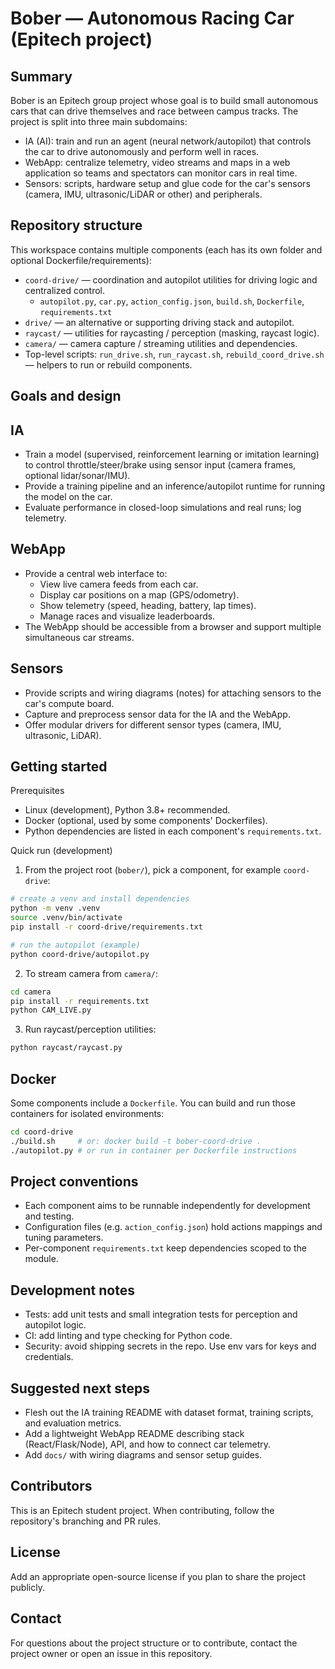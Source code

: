 # Bober — Autonomous Racing Car (Epitech project)

Summary
-------
Bober is an Epitech group project whose goal is to build small autonomous cars that can drive themselves and race between campus tracks. The project is split into three main subdomains:

- IA (AI): train and run an agent (neural network/autopilot) that controls the car to drive autonomously and perform well in races.
- WebApp: centralize telemetry, video streams and maps in a web application so teams and spectators can monitor cars in real time.
- Sensors: scripts, hardware setup and glue code for the car's sensors (camera, IMU, ultrasonic/LiDAR or other) and peripherals.

Repository structure
--------------------
This workspace contains multiple components (each has its own folder and optional Dockerfile/requirements):

- `coord-drive/` — coordination and autopilot utilities for driving logic and centralized control.
  - `autopilot.py`, `car.py`, `action_config.json`, `build.sh`, `Dockerfile`, `requirements.txt`
- `drive/` — an alternative or supporting driving stack and autopilot.
- `raycast/` — utilities for raycasting / perception (masking, raycast logic).
- `camera/` — camera capture / streaming utilities and dependencies.
- Top-level scripts: `run_drive.sh`, `run_raycast.sh`, `rebuild_coord_drive.sh` — helpers to run or rebuild components.

Goals and design
----------------
IA
--
- Train a model (supervised, reinforcement learning or imitation learning) to control throttle/steer/brake using sensor input (camera frames, optional lidar/sonar/IMU).
- Provide a training pipeline and an inference/autopilot runtime for running the model on the car.
- Evaluate performance in closed-loop simulations and real runs; log telemetry.

WebApp
------
- Provide a central web interface to:
  - View live camera feeds from each car.
  - Display car positions on a map (GPS/odometry).
  - Show telemetry (speed, heading, battery, lap times).
  - Manage races and visualize leaderboards.
- The WebApp should be accessible from a browser and support multiple simultaneous car streams.

Sensors
-------
- Provide scripts and wiring diagrams (notes) for attaching sensors to the car's compute board.
- Capture and preprocess sensor data for the IA and the WebApp.
- Offer modular drivers for different sensor types (camera, IMU, ultrasonic, LiDAR).

Getting started
---------------
Prerequisites
- Linux (development), Python 3.8+ recommended.
- Docker (optional, used by some components' Dockerfiles).
- Python dependencies are listed in each component's `requirements.txt`.

Quick run (development)
1. From the project root (`bober/`), pick a component, for example `coord-drive`:

```bash
# create a venv and install dependencies
python -m venv .venv
source .venv/bin/activate
pip install -r coord-drive/requirements.txt

# run the autopilot (example)
python coord-drive/autopilot.py
```

2. To stream camera from `camera/`:

```bash
cd camera
pip install -r requirements.txt
python CAM_LIVE.py
```

3. Run raycast/perception utilities:

```bash
python raycast/raycast.py
```

Docker
------
Some components include a `Dockerfile`. You can build and run those containers for isolated environments:

```bash
cd coord-drive
./build.sh     # or: docker build -t bober-coord-drive .
./autopilot.py # or run in container per Dockerfile instructions
```

Project conventions
-------------------
- Each component aims to be runnable independently for development and testing.
- Configuration files (e.g. `action_config.json`) hold actions mappings and tuning parameters.
- Per-component `requirements.txt` keep dependencies scoped to the module.

Development notes
-----------------
- Tests: add unit tests and small integration tests for perception and autopilot logic.
- CI: add linting and type checking for Python code.
- Security: avoid shipping secrets in the repo. Use env vars for keys and credentials.

Suggested next steps
--------------------
- Flesh out the IA training README with dataset format, training scripts, and evaluation metrics.
- Add a lightweight WebApp README describing stack (React/Flask/Node), API, and how to connect car telemetry.
- Add `docs/` with wiring diagrams and sensor setup guides.

Contributors
------------
This is an Epitech student project. When contributing, follow the repository's branching and PR rules.

License
-------
Add an appropriate open-source license if you plan to share the project publicly.

Contact
-------
For questions about the project structure or to contribute, contact the project owner or open an issue in this repository.
